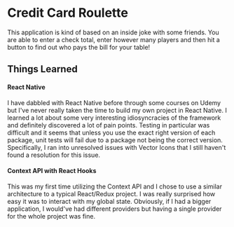 # Credit Card Roulette

This application is kind of based on an inside joke with some friends. You are able to enter a check total, enter however many players and then hit a button to find out who pays the bill for your table!

## Things Learned

#### React Native
I have dabbled with React Native before through some courses on Udemy but I've never really taken the time to build my own project in React Native. I learned a lot about some very interesting idiosyncracies of the framework and definitely discovered a lot of pain points. Testing in particular was difficult and it seems that unless you use the exact right version of each package, unit tests will fail due to a package not being the correct version. Specifically, I ran into unresolved issues with Vector Icons that I still haven't found a resolution for this issue.

#### Context API with React Hooks
This was my first time utilizing the Context API and I chose to use a similar architecture to a typical React/Redux project. I was really surprised how easy it was to interact with my global state. Obviously, if I had a bigger application, I would've had different providers but having a single provider for the whole project was fine. 
